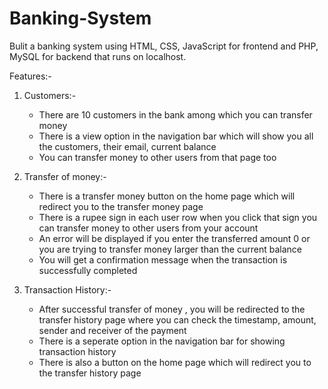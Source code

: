 # Banking-System
  
  Bulit a banking system using HTML, CSS, JavaScript for frontend and PHP, MySQL for backend that runs on localhost.
 
Features:-
  1. Customers:-
      - There are 10 customers in the bank among which you can transfer money
      - There is a view option in the navigation bar which will show you all the customers, their email, current balance
      - You can transfer money to other users from that page too
  
  2. Transfer of money:-
      - There is a transfer money button on the home page which will redirect you to the transfer money page
      - There is a rupee sign in each user row when you click that sign you can transfer money to other users from your account 
      - An error will be displayed if you enter the transferred amount 0 or you are trying to transfer money larger than the current balance
      - You will get a confirmation message when the transaction is successfully completed

  3. Transaction History:-
      - After successful transfer of money , you will be redirected to the transfer history page where you can check the timestamp, amount, sender and receiver of           the payment
      - There is a seperate option in the navigation bar for showing transaction history
      - There is also a button on the home page which will redirect you to the transfer history page 





